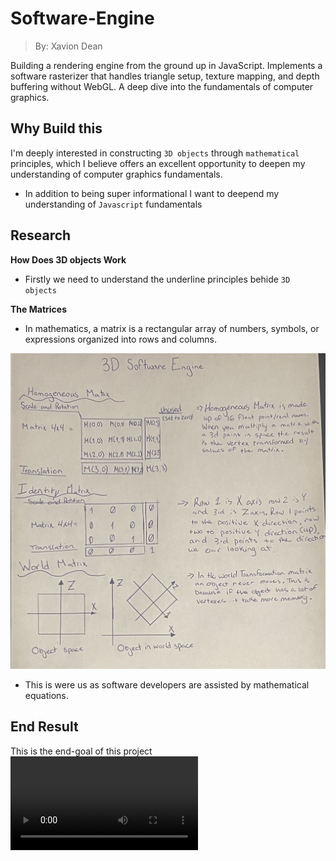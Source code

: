 # Software-Engine
> By: Xavion Dean 

Building a rendering engine from the ground up in JavaScript. Implements a software rasterizer that handles triangle setup, texture mapping, and depth buffering without WebGL. A deep dive into the fundamentals of computer graphics.

## Why Build this 

I'm deeply interested in constructing `3D objects` through `mathematical` principles, which I believe offers an excellent opportunity to deepen my understanding of computer graphics fundamentals.

- In addition to being super informational I want to deepend my understanding of `Javascript` fundamentals 

## Research

**How Does 3D objects Work**

- Firstly we need to understand the underline principles behide `3D objects`

**The Matrices**

- In mathematics, a matrix is a rectangular array of numbers, symbols, or expressions organized into rows and columns.

![alt text](IMG_3072.jpeg)

- This is were us as software developers are assisted by mathematical equations.


## End Result

This is the end-goal of this project 
<video controls src="Recording 2025-09-30 202429.mp4" title="Title"></video>